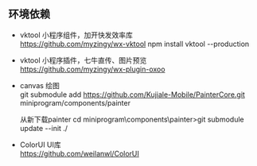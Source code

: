 ## 环境依赖
* vktool 小程序组件，加开快发效率库  
    https://github.com/myzingy/wx-vktool
    npm install vktool --production
    
* vktool 小程序插件，七牛直传、图片预览  
    https://github.com/myzingy/wx-plugin-oxoo
    
* canvas 绘图  
    git submodule add https://github.com/Kujiale-Mobile/PainterCore.git miniprogram/components/painter
    
    从新下载painter
    cd miniprogram\components\painter>git submodule update --init ./

* ColorUI UI库  
    https://github.com/weilanwl/ColorUI
